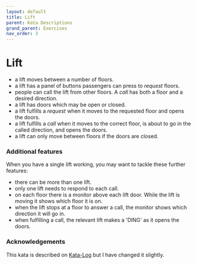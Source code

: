 ```yaml
---
layout: default
title: Lift
parent: Kata Descriptions
grand_parent: Exercises
nav_order: 3
---
```


# Lift

- a lift moves between a number of floors.
- a lift has a panel of buttons passengers can press to _request_ floors.
- people can call the lift from other floors. A _call_ has both a floor and a desired direction.
- a lift has doors which may be open or closed.
- a lift fulfills a _request_ when it moves to the requested floor and opens the doors.
- a lift fulfills a _call_ when it moves to the correct floor, is about to go in the called direction, and opens the doors.
- a lift can only move between floors if the doors are closed.

### Additional features
When you have a single lift working, you may want to tackle these further features: 

- there can be more than one lift.
- only one lift needs to respond to each call.
- on each floor there is a monitor above each lift door. While the lift is moving it shows which floor it is on.
- when the lift stops at a floor to answer a call, the monitor shows which direction it will go in.
- when fulfilling a call, the relevant lift makes a 'DING' as it opens the doors.

### Acknowledgements
This kata is described on [Kata-Log](https://kata-log.rocks/lift-kata) but I have changed it slightly.
